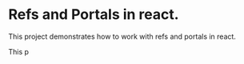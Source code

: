 # Refs and Portals in react.

This project demonstrates how to work with refs and portals in react.

This p
